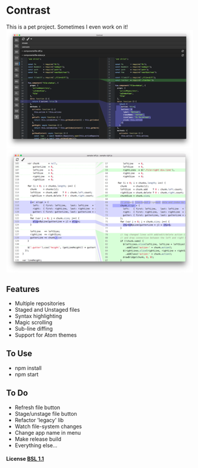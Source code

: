 # Contrast

This is a pet project. Sometimes I even work on it!
![Screenshot Dark](/screenshot-dark.png)
![Screenshot Light](/screenshot-light.png)

## Features

- Multiple repositories
- Staged and Unstaged files
- Syntax highlighting
- Magic scrolling
- Sub-line diffing
- Support for Atom themes

## To Use

- npm install
- npm start

## To Do

- Refresh file button
- Stage/unstage file button
- Refactor 'legacy' lib
- Watch file-system changes
- Change app name in menu
- Make release build
- Everything else...

#### License [BSL 1.1](LICENSE)

